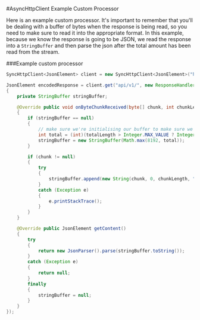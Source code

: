 #AsyncHttpClient Example Custom Processor

Here is an example custom processor. It's important to remember that you'll be dealing with a buffer of bytes when the response is being read, so you need to make sure to read it into the appropriate format. In this example, because we know the response is going to be JSON, we read the response into a `StringBuffer` and then parse the json after the total amount has been read from the stream.

###Example custom processor

```java
SyncHttpClient<JsonElement> client = new SyncHttpClient<JsonElement>("http://example.com");

JsonElement encodedResponse = client.get("api/v1/", new ResponseHandler<JsonElement>()
{
	private StringBuffer stringBuffer;

	@Override public void onByteChunkReceived(byte[] chunk, int chunkLength, long totalProcessed, long totalLength)
	{
 		if (stringBuffer == null)
 		{
 			// make sure we're initialising our buffer to make sure we dont run out of memory
			int total = (int)(totalLength > Integer.MAX_VALUE ? Integer.MAX_VALUE : totalLength);
			stringBuffer = new StringBuffer(Math.max(8192, total));
		}

		if (chunk != null)
		{
			try
			{
				stringBuffer.append(new String(chunk, 0, chunkLength, "UTF-8").);
			}
			catch (Exception e)
			{
				e.printStackTrace();
			}
 		}
	}

	@Override public JsonElement getContent()
	{
		try
		{
 			return new JsonParser().parse(stringBuffer.toString());
 		}
 		catch (Exception e)
 		{
 			return null;
 		}
 		finally
 		{
 			stringBuffer = null;
 		}
	}
});
```
